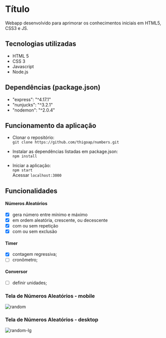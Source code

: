 # Título

Webapp desenvolvido para aprimorar os conhecimentos iniciais em HTML5, CSS3 e JS. 

## Tecnologias utilizadas
- HTML 5
- CSS 3
- Javascript
- Node.js

## Dependências (package.json)
- "express": "^4.17.1"
- "nunjucks": "^3.2.1"
- "nodemon": "^2.0.4"

## Funcionamento da aplicação

- Clonar o repositório:<br>
`git clone https://github.com/thigoap/numbers.git`

- Instalar as dependências listadas em package.json:<br>
`npm install`

- Iniciar a aplicação:<br>
`npm start`<br>
Acessar `localhost:3000`

## Funcionalidades

#### Números Aleatórios
- [x] gera número entre mínimo e máximo
- [x] em ordem aleatória, crescente, ou decescente
- [x] com ou sem repetição
- [x] com ou sem exclusão

#### Timer
- [x] contagem regressiva;
- [ ] cronômetro;

#### Conversor
- [ ] definir unidades;

### Tela de Números Aleatórios - mobile
![random](https://user-images.githubusercontent.com/11902225/87228233-3a4e7900-c376-11ea-82ad-09a045945ada.png)
### Tela de Números Aleatórios - desktop
![random-lg](https://user-images.githubusercontent.com/11902225/87228232-391d4c00-c376-11ea-8772-0ed5c650d895.png)